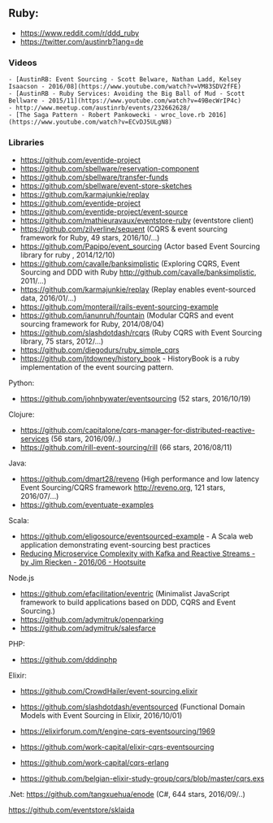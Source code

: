 ## Ruby:


- https://www.reddit.com/r/ddd_ruby
- https://twitter.com/austinrb?lang=de

### Videos
    - [AustinRB: Event Sourcing - Scott Belware, Nathan Ladd, Kelsey Isaacson - 2016/08](https://www.youtube.com/watch?v=VM83SDV2fFE)
    - [AustinRB - Ruby Services: Avoiding the Big Ball of Mud - Scott Bellware - 2015/11](https://www.youtube.com/watch?v=49BecWrIP4c)
    - http://www.meetup.com/austinrb/events/232662628/
    - [The Saga Pattern - Robert Pankowecki - wroc_love.rb 2016](https://www.youtube.com/watch?v=ECvDJ5ULgN8)

### Libraries
  - https://github.com/eventide-project
  - https://github.com/sbellware/reservation-component
  - https://github.com/sbellware/transfer-funds
  - https://github.com/sbellware/event-store-sketches
  - https://github.com/karmajunkie/replay
  - https://github.com/eventide-project
  - https://github.com/eventide-project/event-source
  - https://github.com/mathieuravaux/eventstore-ruby (eventstore client)
  - https://github.com/zilverline/sequent (CQRS & event sourcing framework for Ruby, 49 stars, 2016/10/...)
  - https://github.com/Papipo/event_sourcing (Actor based Event Sourcing library for ruby
, 2014/12/10)
  - https://github.com/cavalle/banksimplistic (Exploring CQRS, Event Sourcing and DDD with Ruby http://github.com/cavalle/banksimplistic, 2011/...)
  - https://github.com/karmajunkie/replay (Replay enables event-sourced data, 2016/01/...)
  - https://github.com/monterail/rails-event-sourcing-example
  - https://github.com/ianunruh/fountain (Modular CQRS and event sourcing framework for Ruby, 2014/08/04)
  - https://github.com/slashdotdash/rcqrs (Ruby CQRS with Event Sourcing library, 75 stars, 2012/...)
  - https://github.com/diegodurs/ruby_simple_cqrs
  - https://github.com/jtdowney/history_book - HistoryBook is a ruby implementation of the event sourcing pattern.


Python:
  - https://github.com/johnbywater/eventsourcing (52 stars, 2016/10/19)



Clojure:
  - https://github.com/capitalone/cqrs-manager-for-distributed-reactive-services (56 stars, 2016/09/..)
  - https://github.com/rill-event-sourcing/rill (66 stars, 2016/08/11)


Java:
  - https://github.com/dmart28/reveno (High performance and low latency Event Sourcing/CQRS framework http://reveno.org, 121 stars, 2016/07/...)
  - https://github.com/eventuate-examples

Scala:
  - https://github.com/eligosource/eventsourced-example - A Scala web application demonstrating event-sourcing best practices
  - [Reducing Microservice Complexity with Kafka and Reactive Streams - by Jim Riecken - 2016/06 - Hootsuite](https://www.youtube.com/watch?v=k_Y5ieFHGbs&index=9&list=PL5cnXKhXmBeYx9JRZHnfWsKhAMwgrruoS)




Node.js
  - https://github.com/efacilitation/eventric (Minimalist JavaScript framework to build applications based on DDD, CQRS and Event Sourcing.)
  - https://github.com/adymitruk/openparking
  - https://github.com/adymitruk/salesfarce

PHP:
  - https://github.com/dddinphp

Elixir:
  - https://github.com/CrowdHailer/event-sourcing.elixir
  - https://github.com/slashdotdash/eventsourced (Functional Domain Models with Event Sourcing in Elixir, 2016/10/01)

  - https://elixirforum.com/t/engine-cqrs-eventsourcing/1969
  - https://github.com/work-capital/elixir-cqrs-eventsourcing
  - https://github.com/work-capital/cqrs-erlang
  - https://github.com/belgian-elixir-study-group/cqrs/blob/master/cqrs.exs

.Net:
  https://github.com/tangxuehua/enode (C#, 644 stars, 2016/09/..)

https://github.com/eventstore/sklaida
